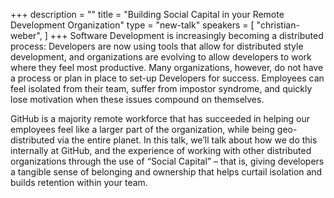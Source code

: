 +++
description = ""
title = "Building Social Capital in your Remote Development Organization"
type = "new-talk"
speakers = [
        "christian-weber",
]
+++
Software Development is increasingly becoming a distributed process: Developers are now using tools that allow for distributed style development, and organizations are evolving to allow developers to work where they feel most productive. Many organizations, however, do not have a process or plan in place to set-up Developers for success. Employees can feel isolated from their team, suffer from impostor syndrome, and quickly lose motivation when these issues compound on themselves.

GitHub is a majority remote workforce that has succeeded in helping our employees feel like a larger part of the organization, while being geo-distributed via the entire planet. In this talk, we’ll talk about how we do this internally at GitHub, and the experience of working with other distributed organizations through the use of “Social Capital” – that is, giving developers a tangible sense of belonging and ownership that helps curtail isolation and builds retention within your team.